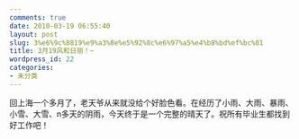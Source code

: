 ```yaml
---
comments: true
date: 2010-03-19 06:55:40
layout: post
slug: 3%e6%9c%8819%e9%a3%8e%e5%92%8c%e6%97%a5%e4%b8%bd%ef%bc%81
title: 3月19风和日丽！~
wordpress_id: 22
categories:
- 未分类
---
```


回上海一个多月了，老天爷从来就没给个好脸色看。在经历了小雨、大雨、暴雨、小雪、大雪、n多天的阴雨，今天终于是一个完整的晴天了。祝所有毕业生都找到好工作吧！
